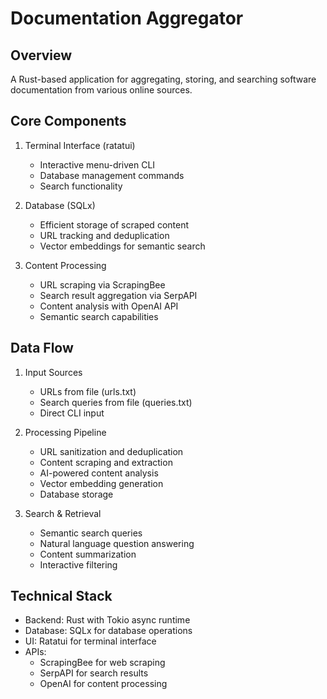 # Documentation Aggregator

## Overview

A Rust-based application for aggregating, storing, and searching software documentation from various online sources.

## Core Components

1. Terminal Interface (ratatui)
   - Interactive menu-driven CLI
   - Database management commands
   - Search functionality

2. Database (SQLx)
   - Efficient storage of scraped content
   - URL tracking and deduplication
   - Vector embeddings for semantic search

3. Content Processing
   - URL scraping via ScrapingBee
   - Search result aggregation via SerpAPI
   - Content analysis with OpenAI API
   - Semantic search capabilities

## Data Flow

1. Input Sources
   - URLs from file (urls.txt)
   - Search queries from file (queries.txt)
   - Direct CLI input

2. Processing Pipeline
   - URL sanitization and deduplication
   - Content scraping and extraction
   - AI-powered content analysis
   - Vector embedding generation
   - Database storage

3. Search & Retrieval
   - Semantic search queries
   - Natural language question answering
   - Content summarization
   - Interactive filtering

## Technical Stack

- Backend: Rust with Tokio async runtime
- Database: SQLx for database operations
- UI: Ratatui for terminal interface
- APIs: 
  - ScrapingBee for web scraping
  - SerpAPI for search results
  - OpenAI for content processing
